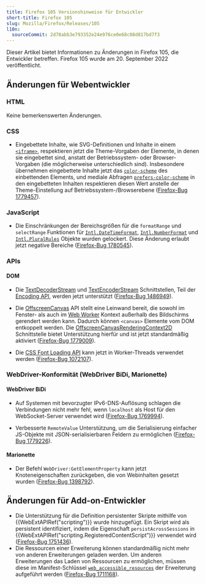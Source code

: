 ```yaml
---
title: Firefox 105 Versionshinweise für Entwickler
short-title: Firefox 105
slug: Mozilla/Firefox/Releases/105
l10n:
  sourceCommit: 2d78abb3e793352e24e976ce0e68c08d817bd7f3
---
```


Dieser Artikel bietet Informationen zu Änderungen in Firefox 105, die Entwickler betreffen. Firefox 105 wurde am 20. September 2022 veröffentlicht.

## Änderungen für Webentwickler

### HTML

Keine bemerkenswerten Änderungen.

### CSS

- Eingebettete Inhalte, wie SVG-Definitionen und Inhalte in einem [`<iframe>`](/de/docs/Web/HTML/Reference/Elements/iframe), respektieren jetzt die Theme-Vorgaben der Elemente, in denen sie eingebettet sind, anstatt der Betriebssystem- oder Browser-Vorgaben (die möglicherweise unterschiedlich sind).
  Insbesondere übernehmen eingebettete Inhalte jetzt das [`color-scheme`](/de/docs/Web/CSS/Reference/Properties/color-scheme) des einbettenden Elements, und mediale Abfragen [`prefers-color-scheme`](/de/docs/Web/CSS/@media/prefers-color-scheme) in den eingebetteten Inhalten respektieren diesen Wert anstelle der Theme-Einstellung auf Betriebssystem-/Browserebene ([Firefox-Bug 1779457](https://bugzil.la/1779457)).

### JavaScript

- Die Einschränkungen der Bereichsgrößen für die `formatRange` und `selectRange` Funktionen für [`Intl.DateTimeFormat`](/de/docs/Web/JavaScript/Reference/Global_Objects/Intl/DateTimeFormat), [`Intl.NumberFormat`](/de/docs/Web/JavaScript/Reference/Global_Objects/Intl/NumberFormat) und [`Intl.PluralRules`](/de/docs/Web/JavaScript/Reference/Global_Objects/Intl/PluralRules) Objekte wurden gelockert. Diese Änderung erlaubt jetzt negative Bereiche ([Firefox-Bug 1780545](https://bugzil.la/1780545)).

### APIs

#### DOM

- Die [TextDecoderStream](/de/docs/Web/API/TextDecoderStream) und [TextEncoderStream](/de/docs/Web/API/TextEncoderStream) Schnittstellen, Teil der [Encoding API](/de/docs/Web/API/Encoding_API), werden jetzt unterstützt ([Firefox-Bug 1486949](https://bugzil.la/1486949)).

- Die [OffscreenCanvas](/de/docs/Web/API/OffscreenCanvas) API stellt eine Leinwand bereit, die sowohl im Fenster- als auch im [Web Worker](/de/docs/Web/API/OffscreenCanvas#asynchronous_display_of_frames_produced_by_an_offscreencanvas) Kontext außerhalb des Bildschirms gerendert werden kann.
  Dadurch können `<canvas>` Elemente vom DOM entkoppelt werden. Die [OffscreenCanvasRenderingContext2D](/de/docs/Web/API/OffscreenCanvasRenderingContext2D) Schnittstelle bietet Unterstützung hierfür und ist jetzt standardmäßig aktiviert ([Firefox-Bug 1779009](https://bugzil.la/1779009)).

- Die [CSS Font Loading API](/de/docs/Web/API/CSS_Font_Loading_API) kann jetzt in Worker-Threads verwendet werden ([Firefox-Bug 1072107](https://bugzil.la/1072107)).

### WebDriver-Konformität (WebDriver BiDi, Marionette)

#### WebDriver BiDi

- Auf Systemen mit bevorzugter IPv6-DNS-Auflösung schlagen die Verbindungen nicht mehr fehl, wenn `localhost` als Host für den WebSocket-Server verwendet wird ([Firefox-Bug 1769994](https://bugzil.la/1769994)).

- Verbesserte `RemoteValue` Unterstützung, um die Serialisierung einfacher JS-Objekte mit JSON-serialisierbaren Feldern zu ermöglichen ([Firefox-Bug 1779226](https://bugzil.la/1779226)).

#### Marionette

- Der Befehl `WebDriver:GetElementProperty` kann jetzt Knoteneigenschaften zurückgeben, die von Webinhalten gesetzt wurden ([Firefox-Bug 1398792](https://bugzil.la/1398792)).

## Änderungen für Add-on-Entwickler

- Die Unterstützung für die Definition persistenter Skripte mithilfe von {{WebExtAPIRef("scripting")}} wurde hinzugefügt. Ein Skript wird als persistent identifiziert, indem die Eigenschaft `persistAcrossSessions` in {{WebExtAPIRef("scripting.RegisteredContentScript")}} verwendet wird ([Firefox-Bug 1751436](https://bugzil.la/1751436)).
- Die Ressourcen einer Erweiterung können standardmäßig nicht mehr von anderen Erweiterungen geladen werden. Um anderen Erweiterungen das Laden von Ressourcen zu ermöglichen, müssen diese im Manifest-Schlüssel [`web_accessible_resources`](/de/docs/Mozilla/Add-ons/WebExtensions/manifest.json/web_accessible_resources) der Erweiterung aufgeführt werden ([Firefox-Bug 1711168](https://bugzil.la/1711168)).

